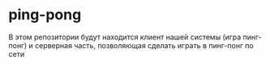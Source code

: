 # ping-pong
В этом репозитории будут находится клиент нашей системы (игра пинг-понг) и серверная часть, позволяющая сделать играть в пинг-понг по сети
